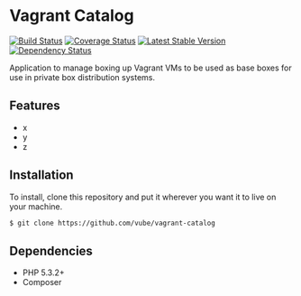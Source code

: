 Vagrant Catalog
===============

[![Build Status](https://travis-ci.org/vube/vagrant-catalog.png?branch=master)](https://travis-ci.org/vube/vagrant-catalog)
[![Coverage Status](https://coveralls.io/repos/vube/vagrant-catalog/badge.png?branch=master)](https://coveralls.io/r/vube/vagrant-catalog?branch=master)
[![Latest Stable Version](https://poser.pugx.org/vube/vagrant-catalog/v/stable.png)](https://packagist.org/packages/vube/vagrant-catalog)
[![Dependency Status](https://www.versioneye.com/user/projects/5363b9b5fe0d0764770000b0/badge.png)](https://www.versioneye.com/user/projects/5363b9b5fe0d0764770000b0)

Application to manage boxing up Vagrant VMs to be used as base boxes for use in
private box distribution systems.


Features
--------

- x
- y
- z


Installation
------------

To install, clone this repository and put it wherever you want it to live on
your machine.

```bash
$ git clone https://github.com/vube/vagrant-catalog
```


Dependencies
------------

- PHP 5.3.2+
- Composer
